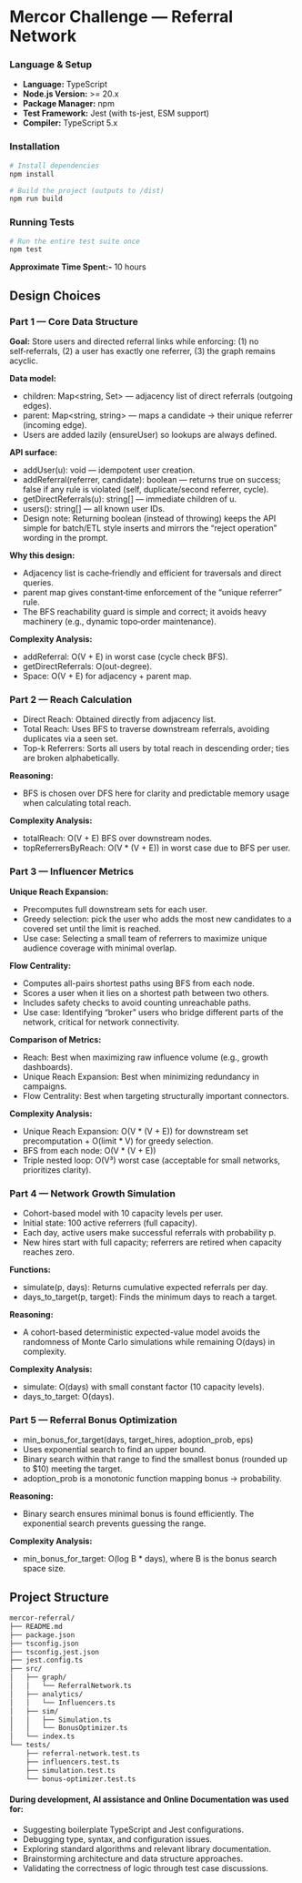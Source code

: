 # Mercor Challenge — Referral Network

### Language & Setup
- **Language:** TypeScript
- **Node.js Version:** >= 20.x
- **Package Manager:** npm
- **Test Framework:** Jest (with ts-jest, ESM support)
- **Compiler:** TypeScript 5.x

### Installation
```bash
# Install dependencies
npm install

# Build the project (outputs to /dist)
npm run build
```

### Running Tests
```bash
# Run the entire test suite once
npm test
```

**Approximate Time Spent:-** 10 hours 

## Design Choices
### Part 1 — Core Data Structure

**Goal:** Store users and directed referral links while enforcing: (1) no self‑referrals, (2) a user has exactly one referrer, (3) the graph remains acyclic.

**Data model:**
- children: Map<string, Set<string>> — adjacency list of direct referrals (outgoing edges).
- parent: Map<string, string> — maps a candidate → their unique referrer (incoming edge).
- Users are added lazily (ensureUser) so lookups are always defined.

**API surface:**
- addUser(u): void — idempotent user creation.
- addReferral(referrer, candidate): boolean — returns true on success; false if any rule is violated (self, duplicate/second referrer, cycle).
- getDirectReferrals(u): string[] — immediate children of u.
- users(): string[] — all known user IDs.
- Design note: Returning boolean (instead of throwing) keeps the API simple for batch/ETL style inserts and mirrors the “reject operation” wording in the prompt.

**Why this design:**
- Adjacency list is cache‑friendly and efficient for traversals and direct queries.
- parent map gives constant‑time enforcement of the “unique referrer” rule.
- The BFS reachability guard is simple and correct; it avoids heavy machinery (e.g., dynamic topo‑order maintenance).

**Complexity Analysis:**
- addReferral: O(V + E) in worst case (cycle check BFS).
- getDirectReferrals: O(out-degree).
- Space: O(V + E) for adjacency + parent map.


### Part 2 — Reach Calculation

- Direct Reach: Obtained directly from adjacency list.
- Total Reach: Uses BFS to traverse downstream referrals, avoiding duplicates via a seen set.
- Top-k Referrers: Sorts all users by total reach in descending order; ties are broken alphabetically.

**Reasoning:**
- BFS is chosen over DFS here for clarity and predictable memory usage when calculating total reach.

**Complexity Analysis:**
- totalReach: O(V + E) BFS over downstream nodes.
- topReferrersByReach: O(V * (V + E)) in worst case due to BFS per user.

### Part 3 — Influencer Metrics

**Unique Reach Expansion:**
- Precomputes full downstream sets for each user.
- Greedy selection: pick the user who adds the most new candidates to a covered set until the limit is reached.
- Use case: Selecting a small team of referrers to maximize unique audience coverage with minimal overlap.

**Flow Centrality:**
- Computes all-pairs shortest paths using BFS from each node.
- Scores a user when it lies on a shortest path between two others.
- Includes safety checks to avoid counting unreachable paths.
- Use case: Identifying “broker” users who bridge different parts of the network, critical for network connectivity.

**Comparison of Metrics:**
- Reach: Best when maximizing raw influence volume (e.g., growth dashboards).
- Unique Reach Expansion: Best when minimizing redundancy in campaigns.
- Flow Centrality: Best when targeting structurally important connectors.

**Complexity Analysis:**
- Unique Reach Expansion: O(V * (V + E)) for downstream set precomputation + O(limit * V) for greedy selection.
- BFS from each node: O(V * (V + E))
- Triple nested loop: O(V³) worst case (acceptable for small networks, prioritizes clarity).

### Part 4 — Network Growth Simulation

- Cohort-based model with 10 capacity levels per user.
- Initial state: 100 active referrers (full capacity).
- Each day, active users make successful referrals with probability p.
- New hires start with full capacity; referrers are retired when capacity reaches zero.

**Functions:**
- simulate(p, days): Returns cumulative expected referrals per day.
- days_to_target(p, target): Finds the minimum days to reach a target.

**Reasoning:**
- A cohort-based deterministic expected-value model avoids the randomness of Monte Carlo simulations while remaining O(days) in complexity.

**Complexity Analysis:**
- simulate: O(days) with small constant factor (10 capacity levels).
- days_to_target: O(days).

### Part 5 — Referral Bonus Optimization

- min_bonus_for_target(days, target_hires, adoption_prob, eps)
- Uses exponential search to find an upper bound.
- Binary search within that range to find the smallest bonus (rounded up to $10) meeting the target.
- adoption_prob is a monotonic function mapping bonus → probability.

**Reasoning:**
- Binary search ensures minimal bonus is found efficiently. The exponential search prevents guessing the range.

**Complexity Analysis:**
- min_bonus_for_target: O(log B * days), where B is the bonus search space size.

## Project Structure
```bash
mercor-referral/
├── README.md
├── package.json
├── tsconfig.json
├── tsconfig.jest.json
├── jest.config.ts
├── src/
│   ├── graph/
│   │   └── ReferralNetwork.ts
│   ├── analytics/
│   │   └── Influencers.ts
│   ├── sim/
│   │   ├── Simulation.ts
│   │   └── BonusOptimizer.ts
│   └── index.ts
└── tests/
    ├── referral-network.test.ts
    ├── influencers.test.ts
    ├── simulation.test.ts
    └── bonus-optimizer.test.ts

```

#### During development, AI assistance and Online Documentation was used for:
- Suggesting boilerplate TypeScript and Jest configurations.
- Debugging type, syntax, and configuration issues.
- Exploring standard algorithms and relevant library documentation.
- Brainstorming architecture and data structure approaches.
- Validating the correctness of logic through test case discussions.